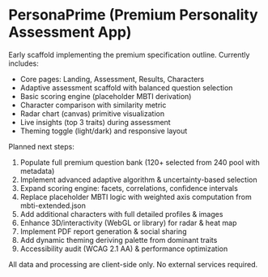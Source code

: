 # PersonaPrime (Premium Personality Assessment App)

Early scaffold implementing the premium specification outline. Currently includes:
- Core pages: Landing, Assessment, Results, Characters
- Adaptive assessment scaffold with balanced question selection
- Basic scoring engine (placeholder MBTI derivation)
- Character comparison with similarity metric
- Radar chart (canvas) primitive visualization
- Live insights (top 3 traits) during assessment
- Theming toggle (light/dark) and responsive layout

Planned next steps:
1. Populate full premium question bank (120+ selected from 240 pool with metadata)
2. Implement advanced adaptive algorithm & uncertainty-based selection
3. Expand scoring engine: facets, correlations, confidence intervals
4. Replace placeholder MBTI logic with weighted axis computation from mbti-extended.json
5. Add additional characters with full detailed profiles & images
6. Enhance 3D/interactivity (WebGL or library) for radar & heat map
7. Implement PDF report generation & social sharing
8. Add dynamic theming deriving palette from dominant traits
9. Accessibility audit (WCAG 2.1 AA) & performance optimization

All data and processing are client-side only. No external services required.
